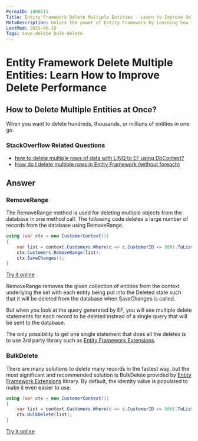 ```yaml
---
PermaID: 1000111
Title: Entity Framework Delete Multiple Entities - Learn to Improve Delete
MetaDescription: Unlock the power of Entity Framework by learning how to delete multiple entities.
LastMod: 2025-06-18
Tags: save delete bulk-delete
---
```


# Entity Framework Delete Multiple Entities: Learn How to Improve Delete Performance

## How to Delete Multiple Entities at Once?

When you want to delete hundreds, thousands, or millions of entities in one go.

### StackOverflow Related Questions

 - [how to delete multiple rows of data with LINQ to EF using DbContext?](https://stackoverflow.com/questions/10214173/how-to-delete-multiple-rows-of-data-with-linq-to-ef-using-dbcontext)
 - [How do I delete multiple rows in Entity Framework (without foreach)](https://stackoverflow.com/questions/2519866/how-do-i-delete-multiple-rows-in-entity-framework-without-foreach)

## Answer

### RemoveRange

The RemoveRange method is used for deleting multiple objects from the database in one method call. The following code deletes a large number of records from the database using RemoveRange.


```csharp
using (var ctx = new CustomerContext())
{
    var list = context.Customers.Where(c => c.CustomerID <= 500).ToList();
    ctx.Customers.RemoveRange(list);
    ctx.SaveChanges();
}
```

[Try it online](https://dotnetfiddle.net/hr5xAV)

RemoveRange removes the given collection of entities from the context underlying the set with each entity being put into the Deleted state such that it will be deleted from the database when SaveChanges is called.

But when you look at the query generated by EF, you will see multiple delete statements for each record to be deleted instead of a single query that will be sent to the database.

The only possibility to get one single statement that does all the deletes is to use 3rd party library such as [Entity Framework Extensions](https://entityframework-extensions.net/).

### BulkDelete

There are many solutions to delete many records in the fastest way, but the most significant and recommended solution is BulkDelete provided by [Entity Framework Extensions](https://entityframework-extensions.net/) library. By default, the identity value is populated to make it even easier to use.


```csharp
using (var ctx = new CustomerContext())
{
    var list = context.Customers.Where(c => c.CustomerID <= 500).ToList();
    ctx.BulkDelete(list);
}
```

[Try it online](https://dotnetfiddle.net/gZiNGK)